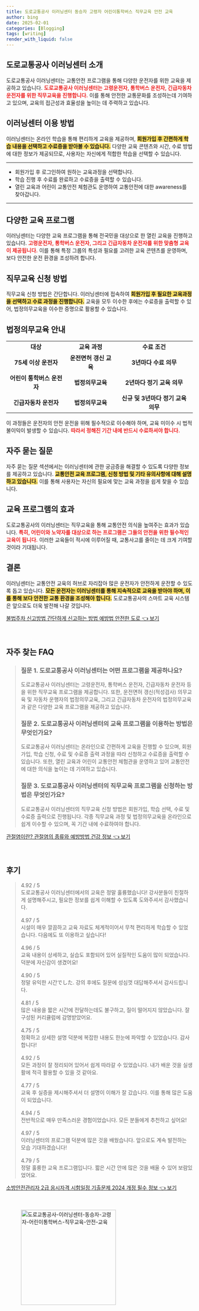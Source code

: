 ```yaml
---
title: 도로교통공사 이러닝센터 동승자 고령자 어린이통학버스 직무교육 안전 교육
author: bing
date: 2025-02-01
categories: [Blogging]
tags: [writing]
render_with_liquid: false
---
```



<h2 id='도로교통공사 이러닝센터 소개'>도로교통공사 이러닝센터 소개</h2>

<p>도로교통공사 이러닝센터는 교통안전 프로그램을 통해 다양한 운전자를 위한 교육을 제공하고 있습니다. <b><span style="color: #ee2323;">도로교통공사 이러닝센터는 고령운전자, 통학버스 운전자, 긴급자동차 운전자를 위한 직무교육을 진행합니다.</span></b> 이를 통해 안전한 교통문화를 조성하는데 기여하고 있으며, 교육의 접근성과 효율성을 높이는 데 주력하고 있습니다.</p>

<h2 id='이러닝센터 이용 방법'>이러닝센터 이용 방법</h2>

<p>이러닝센터는 온라인 학습을 통해 편리하게 교육을 제공하며, <b><span style="background-color: #ffe066;">회원가입 후 간편하게 학습 내용을 선택하고 수료증을 받아볼 수 있습니다.</span></b> 다양한 교육 콘텐츠와 시간, 수료 방법에 대한 정보가 제공되므로, 사용자는 자신에게 적합한 학습을 선택할 수 있습니다.</p>

<hr />

<ul>
    <li>회원가입 후 로그인하여 원하는 교육과정을 선택합니다.</li>
    <li>학습 진행 후 수료를 완료하고 수료증을 출력할 수 있습니다.</li>
    <li>열린 교육과 어린이 교통안전 체험관도 운영하여 교통안전에 대한 awareness를 찾아갑니다.</li>
</ul>

<hr />

<h2 id='다양한 교육 프로그램'>다양한 교육 프로그램</h2>

<p>이러닝센터는 다양한 교육 프로그램을 통해 전국민을 대상으로 한 열린 교육을 진행하고 있습니다. <b><span style="color: #ee2323;">고령운전자, 통학버스 운전자, 그리고 긴급자동차 운전자를 위한 맞춤형 교육이 제공됩니다.</span></b> 이를 통해 특정 그룹의 특성과 필요를 고려한 교육 콘텐츠를 운영하며, 보다 안전한 운전 환경을 조성하려 합니다.</p>

<h2 id='직무교육 신청 방법'>직무교육 신청 방법</h2>

<p>직무교육 신청 방법은 간단합니다. 이러닝센터에 접속하여 <b><span style="background-color: #ffe066;">회원가입 후 필요한 교육과정을 선택하고 수료 과정을 진행합니다.</span></b> 교육을 모두 이수한 후에는 수료증을 출력할 수 있어, 법정의무교육을 이수한 증명으로 활용할 수 있습니다.</p>

<h2 id='법정의무교육 안내'>법정의무교육 안내</h2>

<table>
    <tr>
        <td style="text-align: center; height: 17px;"><b>대상</b></td>
        <td style="text-align: center; height: 17px;"><b>교육 과정</b></td>
        <td style="text-align: center; height: 17px;"><b>수료 조건</b></td>
    </tr>
    <tr>
        <td style="text-align: center; height: 17px;"><b>75세 이상 운전자</b></td>
        <td style="text-align: center; height: 17px;"><b>운전면허 갱신 교육</b></td>
        <td style="text-align: center; height: 17px;"><b>3년마다 수료 의무</b></td>
    </tr>
    <tr>
        <td style="text-align: center; height: 17px;"><b>어린이 통학버스 운전자</b></td>
        <td style="text-align: center; height: 17px;"><b>법정의무교육</b></td>
        <td style="text-align: center; height: 17px;"><b>2년마다 정기 교육 의무</b></td>
    </tr>
    <tr>
        <td style="text-align: center; height: 17px;"><b>긴급자동차 운전자</b></td>
        <td style="text-align: center; height: 17px;"><b>법정의무교육</b></td>
        <td style="text-align: center; height: 17px;"><b>신규 및 3년마다 정기 교육 의무</b></td>
    </tr>
</table>

<p>이 과정들은 운전자의 안전 운전을 위해 필수적으로 이수해야 하며, 교육 미이수 시 법적 불이익이 발생할 수 있습니다. <b><span style="color: #ee2323;">따라서 정해진 기간 내에 반드시 수료하셔야 합니다.</span></b></p>

<h2 id='자주 묻는 질문'>자주 묻는 질문</h2>

<p>자주 묻는 질문 섹션에서는 이러닝센터에 관한 궁금증을 해결할 수 있도록 다양한 정보를 제공하고 있습니다. <b><span style="background-color: #ffe066;">교통안전 교육 프로그램, 신청 방법 및 기타 유의사항에 대해 설명하고 있습니다.</span></b> 이를 통해 사용자는 자신의 필요에 맞는 교육 과정을 쉽게 찾을 수 있습니다.</p>

<h2 id='교육 프로그램의 효과'>교육 프로그램의 효과</h2>

<p>도로교통공사의 이러닝센터는 직무교육을 통해 교통안전 의식을 높여주는 효과가 있습니다. <b><span style="color: #ee2323;">특히, 어린이와 노약자를 대상으로 하는 프로그램은 그들의 안전을 위한 필수적인 교육이 됩니다.</span></b> 이러한 교육들이 적시에 이루어질 때, 교통사고를 줄이는 데 크게 기여할 것이라 기대됩니다.</p>

<h2 id='결론'>결론</h2>

<p>이러닝센터는 교통안전 교육의 허브로 자리잡아 많은 운전자가 안전하게 운전할 수 있도록 돕고 있습니다. <b><span style="background-color: #ffe066;">모든 운전자는 이러닝센터를 통해 지속적으로 교육을 받아야 하며, 이를 통해 보다 안전한 교통 환경을 조성해야 합니다.</span></b> 도로교통공사의 스마트 교육 시스템은 앞으로도 더욱 발전해 나갈 것입니다.</p>


<p><a class="click-button" title="불법주차 신고방법 간단하게 신고하는 방법 예방법 안전한 도로" href="https://afficreate.github.io/posts/%EB%B6%88%EB%B2%95%EC%A3%BC%EC%B0%A8-%EC%8B%A0%EA%B3%A0%EB%B0%A9%EB%B2%95-%EA%B0%84%EB%8B%A8%ED%95%98%EA%B2%8C-%EC%8B%A0%EA%B3%A0%ED%95%98%EB%8A%94-%EB%B0%A9%EB%B2%95-%EC%98%88%EB%B0%A9%EB%B2%95-%EC%95%88%EC%A0%84%ED%95%9C-%EB%8F%84%EB%A1%9C/" rel="dofollow">불법주차 신고방법 간단하게 신고하는 방법 예방법 안전한 도로 👈 보기</a></p><br>
<h2 id='자주_찾는_FAQ'>자주 찾는 FAQ</h2>
<div itemscope="" itemtype="https://schema.org/FAQPage"> 
<blockquote> 
<div itemscope="" itemprop="mainEntity" itemtype="https://schema.org/Question"> 
<h3 itemprop="name">질문 1. 도로교통공사 이러닝센터는 어떤 프로그램을 제공하나요?</h3> 
<div itemscope="" itemprop="acceptedAnswer" itemtype="https://schema.org/Answer"> 
<span itemprop="text"> 
<p>도로교통공사 이러닝센터는 고령운전자, 통학버스 운전자, 긴급자동차 운전자 등을 위한 직무교육 프로그램을 제공합니다. 또한, 운전면허 갱신(적성검사) 의무교육 및 자동차 운행자의 법정의무교육, 그리고 긴급자동차 운전자의 법정의무교육과 같은 다양한 교육 프로그램을 제공하고 있습니다.</p> 
</span> 
</div> 
</div> 
<div itemscope="" itemprop="mainEntity" itemtype="https://schema.org/Question"> 
<h3 itemprop="name">질문 2. 도로교통공사 이러닝센터의 교육 프로그램을 이용하는 방법은 무엇인가요?</h3> 
<div itemscope="" itemprop="acceptedAnswer" itemtype="https://schema.org/Answer"> 
<span itemprop="text"> 
<p>도로교통공사 이러닝센터는 온라인으로 간편하게 교육을 진행할 수 있으며, 회원가입, 학습 신청, 수료 및 수료증 출력 과정을 따라 신청하고 수료증을 출력할 수 있습니다. 또한, 열린 교육과 어린이 교통안전 체험관을 운영하고 있어 교통안전에 대한 의식을 높이는 데 기여하고 있습니다.</p> 
</span> 
</div> 
</div> 
<div itemscope="" itemprop="mainEntity" itemtype="https://schema.org/Question"> 
<h3 itemprop="name">질문 3. 도로교통공사 이러닝센터의 직무교육 프로그램을 신청하는 방법은 무엇인가요?</h3> 
<div itemscope="" itemprop="acceptedAnswer" itemtype="https://schema.org/Answer"> 
<span itemprop="text"> 
<p>도로교통공사 이러닝센터의 직무교육 신청 방법은 회원가입, 학습 선택, 수료 및 수료증 출력으로 진행됩니다. 각종 직무교육 과정 및 법정의무교육을 온라인으로 쉽게 이수할 수 있으며, 꼭 기간 내에 수료하여야 합니다.</p> 
</span> 
</div> 
</div> 
</blockquote> 
</div>
<p><a class="click-button" title="관절염이란? 관절염의 종류와 예방방법 건강 정보" href="https://afficreate.github.io/posts/%EA%B4%80%EC%A0%88%EC%97%BC%EC%9D%B4%EB%9E%80-%EA%B4%80%EC%A0%88%EC%97%BC%EC%9D%98-%EC%A2%85%EB%A5%98%EC%99%80-%EC%98%88%EB%B0%A9%EB%B0%A9%EB%B2%95-%EA%B1%B4%EA%B0%95-%EC%A0%95%EB%B3%B4/" rel="dofollow">관절염이란? 관절염의 종류와 예방방법 건강 정보 👈 보기</a></p><br>
<h2 id='후기'>후기</h2>
<div itemscope itemtype="https://schema.org/Product">
  <blockquote>
  <div itemprop="review" itemscope itemtype="https://schema.org/Review">
      <div itemprop="reviewRating" itemscope itemtype="https://schema.org/Rating"> <span itemprop="ratingValue">4.92</span> / <span itemprop="bestRating">5</span> </div>
      <span itemprop="reviewBody">도로교통공사 이러닝센터에서의 교육은 정말 훌륭했습니다! 강사분들이 친절하게 설명해주시고, 필요한 정보를 쉽게 이해할 수 있도록 도와주셔서 감사했습니다.</span>
  </div>
  <br>
  <div itemprop="review" itemscope itemtype="https://schema.org/Review">
      <div itemprop="reviewRating" itemscope itemtype="https://schema.org/Rating"> <span itemprop="ratingValue">4.97</span> / <span itemprop="bestRating">5</span> </div>
      <span itemprop="reviewBody">시설이 매우 깔끔하고 교육 자료도 체계적이어서 무척 편리하게 학습할 수 있었습니다. 다음에도 또 이용하고 싶습니다!</span>
  </div>
  <br>
  <div itemprop="review" itemscope itemtype="https://schema.org/Review">
      <div itemprop="reviewRating" itemscope itemtype="https://schema.org/Rating"> <span itemprop="ratingValue">4.96</span> / <span itemprop="bestRating">5</span> </div>
      <span itemprop="reviewBody">교육 내용이 상세하고, 실습도 포함되어 있어 실질적인 도움이 많이 되었습니다. 덕분에 자신감이 생겼어요!</span>
  </div>
  <br>
  <div itemprop="review" itemscope itemtype="https://schema.org/Review">
      <div itemprop="reviewRating" itemscope itemtype="https://schema.org/Rating"> <span itemprop="ratingValue">4.90</span> / <span itemprop="bestRating">5</span> </div>
      <span itemprop="reviewBody">정말 유익한 시간でした. 강의 후에도 질문에 성심껏 대답해주셔서 감사드립니다.</span>
  </div>
  <br>
  <div itemprop="review" itemscope itemtype="https://schema.org/Review">
      <div itemprop="reviewRating" itemscope itemtype="https://schema.org/Rating"> <span itemprop="ratingValue">4.81</span> / <span itemprop="bestRating">5</span> </div>
      <span itemprop="reviewBody">많은 내용을 짧은 시간에 전달하는데도 불구하고, 질이 떨어지지 않았습니다. 잘 구성된 커리큘럼에 감명받았어요.</span>
  </div>
  <br>
  <div itemprop="review" itemscope itemtype="https://schema.org/Review">
      <div itemprop="reviewRating" itemscope itemtype="https://schema.org/Rating"> <span itemprop="ratingValue">4.75</span> / <span itemprop="bestRating">5</span> </div>
      <span itemprop="reviewBody">정확하고 상세한 설명 덕분에 복잡한 내용도 한눈에 파악할 수 있었습니다. 감사합니다!</span>
  </div>
  <br>
  <div itemprop="review" itemscope itemtype="https://schema.org/Review">
      <div itemprop="reviewRating" itemscope itemtype="https://schema.org/Rating"> <span itemprop="ratingValue">4.92</span> / <span itemprop="bestRating">5</span> </div>
      <span itemprop="reviewBody">모든 과정이 잘 정리되어 있어서 쉽게 따라갈 수 있었습니다. 내가 배운 것을 실생활에 적극 활용할 수 있을 것 같아요.</span>
  </div>
  <br>
  <div itemprop="review" itemscope itemtype="https://schema.org/Review">
      <div itemprop="reviewRating" itemscope itemtype="https://schema.org/Rating"> <span itemprop="ratingValue">4.77</span> / <span itemprop="bestRating">5</span> </div>
      <span itemprop="reviewBody">교육 후 실증을 제시해주셔서 더 설명이 이해가 잘 갔습니다. 이를 통해 많은 도움이 되었습니다.</span>
  </div>
  <br>
  <div itemprop="review" itemscope itemtype="https://schema.org/Review">
      <div itemprop="reviewRating" itemscope itemtype="https://schema.org/Rating"> <span itemprop="ratingValue">4.94</span> / <span itemprop="bestRating">5</span> </div>
      <span itemprop="reviewBody">전반적으로 매우 만족스러운 경험이었습니다. 모든 분들에게 추천하고 싶어요!</span>
  </div>
  <br>
  <div itemprop="review" itemscope itemtype="https://schema.org/Review">
      <div itemprop="reviewRating" itemscope itemtype="https://schema.org/Rating"> <span itemprop="ratingValue">4.97</span> / <span itemprop="bestRating">5</span> </div>
      <span itemprop="reviewBody">이러닝센터의 프로그램 덕분에 많은 것을 배웠습니다. 앞으로도 계속 발전하는 모습 기대하겠습니다!</span>
  </div>
  <br>
  <div itemprop="review" itemscope itemtype="https://schema.org/Review">
      <div itemprop="reviewRating" itemscope itemtype="https://schema.org/Rating"> <span itemprop="ratingValue">4.79</span> / <span itemprop="bestRating">5</span> </div>
      <span itemprop="reviewBody">정말 훌륭한 교육 프로그램입니다. 짧은 시간 안에 많은 것을 배울 수 있어 보람있었어요.</span>
  </div>
  </blockquote>
</div>
<p><a class="click-button" title="소방안전관리자 2급 응시자격 시험일정 기출문제 2024 개정 필수 정보" href="https://afficreate.github.io/posts/%EC%86%8C%EB%B0%A9%EC%95%88%EC%A0%84%EA%B4%80%EB%A6%AC%EC%9E%90-2%EA%B8%89-%EC%9D%91%EC%8B%9C%EC%9E%90%EA%B2%A9-%EC%8B%9C%ED%97%98%EC%9D%BC%EC%A0%95-%EA%B8%B0%EC%B6%9C%EB%AC%B8%EC%A0%9C-2024-%EA%B0%9C%EC%A0%95-%ED%95%84%EC%88%98-%EC%A0%95%EB%B3%B4/" rel="dofollow">소방안전관리자 2급 응시자격 시험일정 기출문제 2024 개정 필수 정보 👈 보기</a></p><br>
<figure class="image"><img src="https://afficreate.github.io/assets/img/thumbnail/도로교통공사-이러닝센터-동승자-고령자-어린이통학버스-직무교육-안전-교육.webp" alt="도로교통공사-이러닝센터-동승자-고령자-어린이통학버스-직무교육-안전-교육" width="256" height="256"></figure>